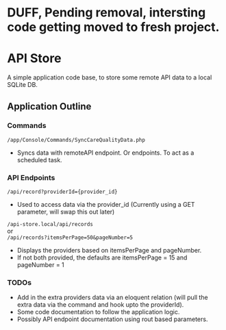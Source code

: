 # DUFF, Pending removal, intersting code getting moved to fresh project.
# API Store

A simple application code base, to store some remote API data to a local SQLite DB.

## Application Outline

### Commands

``/app/Console/Commands/SyncCareQualityData.php``

* Syncs data with remoteAPI endpoint. Or endpoints. To act as a scheduled task.

### API Endpoints

```/api/record?providerId={provider_id}```

* Used to access data via the provider_id (Currently using a GET parameter, will swap this out later)

```/api-store.local/api/records```  
or  
```/api/records?itemsPerPage=50&pageNumber=5```

* Displays the providers based on itemsPerPage and pageNumber.
* If not both provided, the defaults are itemsPerPage = 15 and pageNumber = 1

### TODOs

* Add in the extra providers data via an eloquent relation (will pull the extra data via the command and hook upto the providerId).
* Some code documentation to follow the application logic.
* Possibly API endpoint documentation using rout based parameters.
